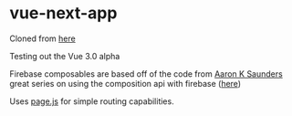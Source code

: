 # vue-next-app

Cloned from [here](https://github.com/vuejs/vue-next-webpack-preview)

Testing out the Vue 3.0 alpha

Firebase composables are based off of the code from [Aaron K Saunders](https://dev.to/aaronksaunders) great series on using the composition api with firebase ([here](https://dev.to/aaronksaunders/vuejs-composition-api-sample-app-w-video-d04))

Uses [page.js](https://github.com/visionmedia/page.js) for simple routing capabilities.
